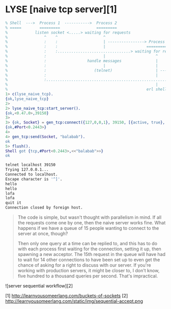 LYSE [naive tcp server][1]
=====================
```erlang
% Shell  --->  Process 1  ----------->  Process 2
% =====        =========                =========
%            listen socket <.....> waiting for requests
%                ^    ^                    ^
%                :    :                    | ----------------> Process 3
%                :    :                    |                  =========
%                :    :................................> waiting for requests
%                :                         |                      ^
%                :                  handle messages               |
%                :                         |                      |
%                :                     (telnet)                   | ------------> Process 4
%                :                                                |               =========
%                :.........................................................> waiting for requests
%                                                                 |
%                                                             erl shell
1> c(lyse_naive_tcp).
{ok,lyse_naive_tcp}
2>
2> lyse_naive_tcp:start_server().
{ok,<0.47.0>,39150}
3> 
3> {ok, Socket} = gen_tcp:connect({127,0,0,1}, 39150, [{active, true}, binary]).
{ok,#Port<0.2443>}
4> 
4> gen_tcp:send(Socket, "balabab").
ok
5> flush().
Shell got {tcp,#Port<0.2443>,<<"balabab">>}
ok
```
```bash
telnet localhost 39150
Trying 127.0.0.1...
Connected to localhost.
Escape character is '^]'.
hello 
hello
lofa
lofa
quit it
Connection closed by foreign host.
```
> The code is simple, but wasn't thought with parallelism in mind. If all
> the requests come one by one, then the naive server works fine. What
> happens if we have a queue of 15 people wanting to connect to the server
> at once, though?
> 
> Then only one query at a time can be replied to, and this has to do
> with each process first waiting for the connection, setting it up,
> then spawning a new acceptor. The 15th request in the queue will have
> had to wait for 14 other connections to have been set up to even get
> the chance of asking for a right to discuss with our server. If you're
> working with production servers, it might be closer to, I don't know,
> five hundred to a thousand queries per second. That's impractical.

![server sequential workflow][2]

[1] http://learnyousomeerlang.com/buckets-of-sockets
[2] http://learnyousomeerlang.com/static/img/sequential-accept.png
